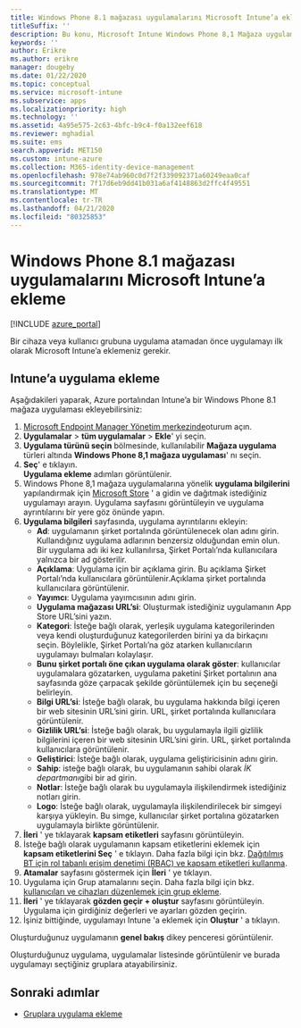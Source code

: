 ```yaml
---
title: Windows Phone 8.1 mağazası uygulamalarını Microsoft Intune’a ekleme
titleSuffix: ''
description: Bu konu, Microsoft Intune Windows Phone 8,1 Mağaza uygulamalarının nasıl ekleneceğini açıklar.
keywords: ''
author: Erikre
ms.author: erikre
manager: dougeby
ms.date: 01/22/2020
ms.topic: conceptual
ms.service: microsoft-intune
ms.subservice: apps
ms.localizationpriority: high
ms.technology: ''
ms.assetid: 4a95e575-2c63-4bfc-b9c4-f0a132eef618
ms.reviewer: mghadial
ms.suite: ems
search.appverid: MET150
ms.custom: intune-azure
ms.collection: M365-identity-device-management
ms.openlocfilehash: 978e74ab960c0d7f2f339092371a60249eaa0caf
ms.sourcegitcommit: 7f17d6eb9dd41b031a6af4148863d2ffc4f49551
ms.translationtype: MT
ms.contentlocale: tr-TR
ms.lasthandoff: 04/21/2020
ms.locfileid: "80325853"
---
```

# <a name="add-windows-phone-81-store-apps-to-microsoft-intune"></a>Windows Phone 8.1 mağazası uygulamalarını Microsoft Intune’a ekleme

[!INCLUDE [azure_portal](../includes/azure_portal.md)]

Bir cihaza veya kullanıcı grubuna uygulama atamadan önce uygulamayı ilk olarak Microsoft Intune’a eklemeniz gerekir. 

## <a name="add-an-app-to-intune"></a>Intune’a uygulama ekleme
Aşağıdakileri yaparak, Azure portalından Intune’a bir Windows Phone 8.1 mağaza uygulaması ekleyebilirsiniz:

1. [Microsoft Endpoint Manager Yönetim merkezinde](https://go.microsoft.com/fwlink/?linkid=2109431)oturum açın.
2. **Uygulamalar** > **tüm uygulamalar** > **Ekle**' yi seçin.
3. **Uygulama türünü seçin** bölmesinde, kullanılabilir **Mağaza uygulama** türleri altında **Windows Phone 8,1 mağaza uygulaması**' nı seçin.
4. **Seç**' e tıklayın.<br>
   **Uygulama ekleme** adımları görüntülenir.
5. Windows Phone 8,1 mağaza uygulamalarına yönelik **uygulama bilgilerini** yapılandırmak için [Microsoft Store](https://www.microsoft.com/store/apps/windows-phone) ' a gidin ve dağıtmak istediğiniz uygulamayı arayın. Uygulama sayfasını görüntüleyin ve uygulama ayrıntılarını bir yere göz önünde yapın. 
6. **Uygulama bilgileri** sayfasında, uygulama ayrıntılarını ekleyin:
    - **Ad**: uygulamanın şirket portalında görüntülenecek olan adını girin. Kullandığınız uygulama adlarının benzersiz olduğundan emin olun. Bir uygulama adı iki kez kullanılırsa, Şirket Portalı’nda kullanıcılara yalnızca bir ad gösterilir.
    - **Açıklama**: Uygulama için bir açıklama girin. Bu açıklama Şirket Portalı’nda kullanıcılara görüntülenir.Açıklama şirket portalında kullanıcılara görüntülenir.
    - **Yayımcı**: Uygulama yayımcısının adını girin.
    - **Uygulama mağazası URL’si**: Oluşturmak istediğiniz uygulamanın App Store URL’sini yazın.
    - **Kategori**: İsteğe bağlı olarak, yerleşik uygulama kategorilerinden veya kendi oluşturduğunuz kategorilerden birini ya da birkaçını seçin. Böylelikle, Şirket Portalı’na göz atarken kullanıcıların uygulamayı bulmaları kolaylaşır.
    - **Bunu şirket portalı öne çıkan uygulama olarak göster**: kullanıcılar uygulamalara gözatarken, uygulama paketini Şirket portalının ana sayfasında göze çarpacak şekilde görüntülemek için bu seçeneği belirleyin.
    - **Bilgi URL’si**: İsteğe bağlı olarak, bu uygulama hakkında bilgi içeren bir web sitesinin URL’sini girin. URL, şirket portalında kullanıcılara görüntülenir.
    - **Gizlilik URL’si**: İsteğe bağlı olarak, bu uygulamayla ilgili gizlilik bilgilerini içeren bir web sitesinin URL’sini girin. URL, şirket portalında kullanıcılara görüntülenir.
    - **Geliştirici**: İsteğe bağlı olarak, uygulama geliştiricisinin adını girin.
    - **Sahip**: isteğe bağlı olarak, bu uygulamanın sahibi olarak *İK departmanı*gibi bir ad girin.
    - **Notlar**: İsteğe bağlı olarak bu uygulamayla ilişkilendirmek istediğiniz notları girin.
    - **Logo**: İsteğe bağlı olarak, uygulamayla ilişkilendirilecek bir simgeyi karşıya yükleyin. Bu simge, kullanıcılar şirket portalına gözatarken uygulamayla birlikte görüntülenir.
7. **İleri** ' ye tıklayarak **kapsam etiketleri** sayfasını görüntüleyin.
8. İsteğe bağlı olarak uygulamanın kapsam etiketlerini eklemek için **kapsam etiketlerini Seç** ' e tıklayın. Daha fazla bilgi için bkz. [Dağıtılmış BT için rol tabanlı erişim denetimi (RBAC) ve kapsam etiketleri kullanma](../fundamentals/scope-tags.md).
9. **Atamalar** sayfasını göstermek için **İleri** ' ye tıklayın.
10. Uygulama için Grup atamalarını seçin. Daha fazla bilgi için bkz. [kullanıcıları ve cihazları düzenlemek için grup ekleme](../fundamentals/groups-add.md). 
11. **İleri** ' ye tıklayarak **gözden geçir + oluştur** sayfasını görüntüleyin. Uygulama için girdiğiniz değerleri ve ayarları gözden geçirin.
12. İşiniz bittiğinde, uygulamayı Intune 'a eklemek için **Oluştur** ' a tıklayın.

Oluşturduğunuz uygulamanın **genel bakış** dikey penceresi görüntülenir.


Oluşturduğunuz uygulama, uygulamalar listesinde görüntülenir ve burada uygulamayı seçtiğiniz gruplara atayabilirsiniz.

## <a name="next-steps"></a>Sonraki adımlar

- [Gruplara uygulama ekleme](apps-deploy.md)
